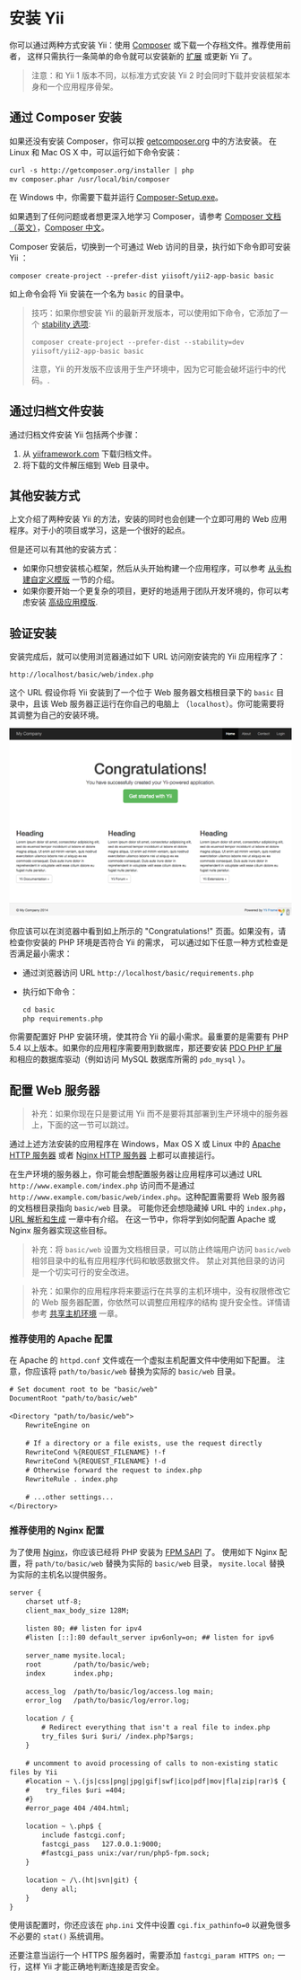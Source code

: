 安装 Yii
==============

你可以通过两种方式安装 Yii：使用 [Composer](http://getcomposer.org/) 或下载一个存档文件。推荐使用前者，
这样只需执行一条简单的命令就可以安装新的 [扩展](extend-creating-extensions.md) 或更新 Yii 了。

> 注意：和 Yii 1 版本不同，以标准方式安装 Yii 2 时会同时下载并安装框架本身和一个应用程序骨架。


通过 Composer 安装 <a name="installing-via-composer"></a>
-----------------------

如果还没有安装 Composer，你可以按 [getcomposer.org](https://getcomposer.org/download/) 中的方法安装。
在 Linux 和 Mac OS X 中，可以运行如下命令安装：

    curl -s http://getcomposer.org/installer | php
    mv composer.phar /usr/local/bin/composer

在 Windows 中，你需要下载并运行 [Composer-Setup.exe](https://getcomposer.org/Composer-Setup.exe)。

如果遇到了任何问题或者想更深入地学习 Composer，请参考  [Composer 文档（英文）](https://getcomposer.org/doc/)，[Composer 中文](https://github.com/5-say/composer-doc-cn)。

Composer 安装后，切换到一个可通过 Web 访问的目录，执行如下命令即可安装 Yii ：

    composer create-project --prefer-dist yiisoft/yii2-app-basic basic

如上命令会将 Yii 安装在一个名为 `basic` 的目录中。

> 技巧：如果你想安装 Yii 的最新开发版本，可以使用如下命令，它添加了一个
> [stability 选项](https://getcomposer.org/doc/04-schema.md#minimum-stability):
>
>     composer create-project --prefer-dist --stability=dev yiisoft/yii2-app-basic basic
>
> 注意，Yii 的开发版不应该用于生产环境中，因为它可能会破坏运行中的代码。.


通过归档文件安装 <a name="installing-from-archive-file"></a>
-------------------------------

通过归档文件安装 Yii 包括两个步骤：

1. 从 [yiiframework.com](http://www.yiiframework.com/download/yii2-basic) 下载归档文件。
2. 将下载的文件解压缩到 Web 目录中。


其他安装方式 <a name="other-installation-options"></a>
--------------------------

上文介绍了两种安装 Yii 的方法，安装的同时也会创建一个立即可用的 Web 应用程序。对于小的项目或学习，这是一个很好的起点。

但是还可以有其他的安装方式：

* 如果你只想安装核心框架，然后从头开始构建一个应用程序，可以参考
[从头构建自定义模版](tutorial-start-from-scratch.md) 一节的介绍。
* 如果你要开始一个更复杂的项目，更好的地适用于团队开发环境的，你可以考虑安装
 [高级应用模版](tutorial-advanced-app.md).


验证安装 <a name="verifying-installation"></a>
--------------------------

安装完成后，就可以使用浏览器通过如下 URL 访问刚安装完的 Yii 应用程序了：

```
http://localhost/basic/web/index.php
```

这个 URL 假设你将 Yii 安装到了一个位于 Web 服务器文档根目录下的 `basic` 目录中，且该 Web 服务器正运行在你自己的电脑上
（`localhost`）。你可能需要将其调整为自己的安装环境。

![Yii 安装成功](images/start-app-installed.png)

你应该可以在浏览器中看到如上所示的 "Congratulations!" 页面。如果没有，请检查你安装的 PHP 环境是否符合 Yii 的需求，
可以通过如下任意一种方式检查是否满足最小需求：

* 通过浏览器访问 URL `http://localhost/basic/requirements.php`
* 执行如下命令：

  ```
  cd basic
  php requirements.php
  ```

你需要配置好 PHP 安装环境，使其符合 Yii 的最小需求。最重要的是需要有 PHP 5.4 以上版本。如果你的应用程序需要用到数据库，那还要安装 [PDO PHP 扩展](http://www.php.net/manual/en/pdo.installation.php) 和相应的数据库驱动（例如访问 MySQL 数据库所需的 `pdo_mysql` ）。


配置 Web 服务器 <a name="configuring-web-servers"></a>
-----------------------

>补充：如果你现在只是要试用 Yii 而不是要将其部署到生产环境中的服务器上，下面的这一节可以跳过。

通过上述方法安装的应用程序在 Windows，Max OS X 或 Linux 中的 [Apache HTTP 服务器](http://httpd.apache.org/)
或者 [Nginx HTTP 服务器](http://nginx.org/) 上都可以直接运行。

在生产环境的服务器上，你可能会想配置服务器让应用程序可以通过 URL `http://www.example.com/index.php` 访问而不是通过
`http://www.example.com/basic/web/index.php`。这种配置需要将 Web 服务器的文档根目录指向 `basic/web` 目录。
可能你还会想隐藏掉 URL 中的 `index.php`，[URL 解析和生成](runtime-url-handling.md) 一章中有介绍。
在这一节中，你将学到如何配置 Apache 或 Nginx 服务器实现这些目标。

>补充：将 `basic/web` 设置为文档根目录，可以防止终端用户访问 `basic/web` 相邻目录中的私有应用程序代码和敏感数据文件。
禁止对其他目录的访问是一个切实可行的安全改进。

>补充：如果你的应用程序将来要运行在共享的主机环境中，没有权限修改它的 Web 服务器配置，你依然可以调整应用程序的结构
提升安全性。详情请参考 [共享主机环境](tutorial-shared-hosting.md) 一章。


### 推荐使用的 Apache 配置 <a name="recommended-apache-configuration"></a>

在 Apache 的 `httpd.conf` 文件或在一个虚拟主机配置文件中使用如下配置。
注意，你应该将 `path/to/basic/web` 替换为实际的 `basic/web` 目录。

```
# Set document root to be "basic/web"
DocumentRoot "path/to/basic/web"

<Directory "path/to/basic/web">
    RewriteEngine on

    # If a directory or a file exists, use the request directly
    RewriteCond %{REQUEST_FILENAME} !-f
    RewriteCond %{REQUEST_FILENAME} !-d
    # Otherwise forward the request to index.php
    RewriteRule . index.php

    # ...other settings...
</Directory>
```


### 推荐使用的 Nginx 配置 <a name="recommended-nginx-configuration"></a>

为了使用 [Nginx](http://wiki.nginx.org/)，你应该已经将 PHP 安装为  [FPM SAPI](http://php.net/install.fpm) 了。
使用如下 Nginx 配置，将 `path/to/basic/web` 替换为实际的 `basic/web` 目录， `mysite.local` 替换为实际的主机名以提供服务。

```
server {
    charset utf-8;
    client_max_body_size 128M;

    listen 80; ## listen for ipv4
    #listen [::]:80 default_server ipv6only=on; ## listen for ipv6

    server_name mysite.local;
    root        /path/to/basic/web;
    index       index.php;

    access_log  /path/to/basic/log/access.log main;
    error_log   /path/to/basic/log/error.log;

    location / {
        # Redirect everything that isn't a real file to index.php
        try_files $uri $uri/ /index.php?$args;
    }

    # uncomment to avoid processing of calls to non-existing static files by Yii
    #location ~ \.(js|css|png|jpg|gif|swf|ico|pdf|mov|fla|zip|rar)$ {
    #    try_files $uri =404;
    #}
    #error_page 404 /404.html;

    location ~ \.php$ {
        include fastcgi.conf;
        fastcgi_pass   127.0.0.1:9000;
        #fastcgi_pass unix:/var/run/php5-fpm.sock;
    }

    location ~ /\.(ht|svn|git) {
        deny all;
    }
}
```

使用该配置时，你还应该在 `php.ini` 文件中设置 `cgi.fix_pathinfo=0` 以避免很多不必要的 `stat()` 系统调用。

还要注意当运行一个 HTTPS 服务器时，需要添加 `fastcgi_param HTTPS on;` 一行，这样 Yii 才能正确地判断连接是否安全。

